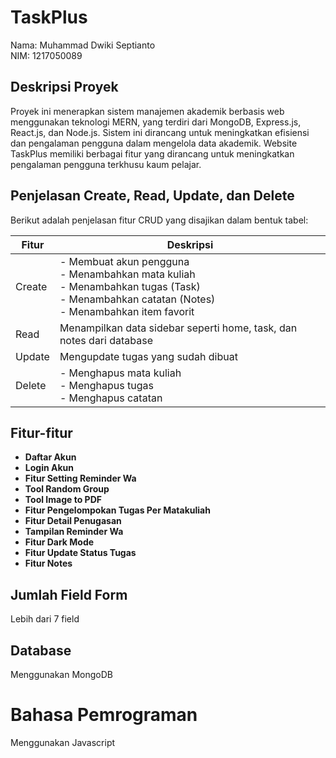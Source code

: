 # TaskPlus


Nama: Muhammad Dwiki Septianto  
NIM: 1217050089  


## Deskripsi Proyek

Proyek ini menerapkan sistem manajemen akademik berbasis web menggunakan teknologi MERN, yang terdiri dari MongoDB, Express.js, React.js, dan Node.js. Sistem ini dirancang untuk meningkatkan efisiensi dan pengalaman pengguna dalam mengelola data akademik. Website TaskPlus memiliki berbagai fitur yang dirancang untuk meningkatkan pengalaman pengguna terkhusu kaum pelajar.

## Penjelasan Create, Read, Update, dan Delete

Berikut adalah penjelasan fitur CRUD yang disajikan dalam bentuk tabel:

| Fitur  | Deskripsi  |
|--------|------------|
| Create | - Membuat akun pengguna <br> - Menambahkan mata kuliah <br> - Menambahkan tugas (Task) <br> - Menambahkan catatan (Notes) <br> - Menambahkan item favorit |
| Read   | Menampilkan data sidebar seperti home, task, dan notes dari database |
| Update | Mengupdate tugas yang sudah dibuat |
| Delete | - Menghapus mata kuliah <br> - Menghapus tugas <br> - Menghapus catatan |

## Fitur-fitur

- **Daftar Akun**
- **Login Akun**
- **Fitur Setting Reminder Wa**
- **Tool Random Group**
- **Tool Image to PDF**
- **Fitur Pengelompokan Tugas Per Matakuliah**
- **Fitur Detail Penugasan**
- **Tampilan Reminder Wa**
- **Fitur Dark Mode**
- **Fitur Update Status Tugas**
- **Fitur Notes**

## Jumlah Field Form

Lebih dari 7 field

## Database

Menggunakan MongoDB

# Bahasa Pemrograman

Menggunakan Javascript

